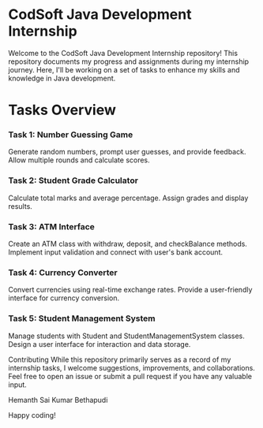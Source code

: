 
# CodSoft Java Development Internship
Welcome to the CodSoft Java Development Internship repository! This repository documents my progress and assignments during my internship journey. Here, I'll be working on a set of tasks to enhance my skills and knowledge in Java development.

# Tasks Overview
### Task 1: Number Guessing Game
Generate random numbers, prompt user guesses, and provide feedback.
Allow multiple rounds and calculate scores.
### Task 2: Student Grade Calculator
Calculate total marks and average percentage.
Assign grades and display results.
### Task 3: ATM Interface
Create an ATM class with withdraw, deposit, and checkBalance methods.
Implement input validation and connect with user's bank account.
### Task 4: Currency Converter
Convert currencies using real-time exchange rates.
Provide a user-friendly interface for currency conversion.
### Task 5: Student Management System
Manage students with Student and StudentManagementSystem classes.
Design a user interface for interaction and data storage.

Contributing
While this repository primarily serves as a record of my internship tasks, I welcome suggestions, improvements, and collaborations. Feel free to open an issue or submit a pull request if you have any valuable input.

Hemanth Sai Kumar Bethapudi

Happy coding!
